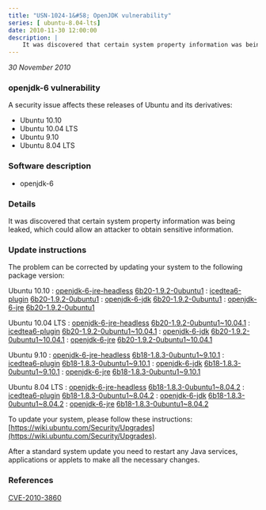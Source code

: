 ```yaml
---
title: "USN-1024-1&#58; OpenJDK vulnerability"
series: [ ubuntu-8.04-lts]
date: 2010-11-30 12:00:00
description: |
    It was discovered that certain system property information was being leaked, which could allow an attacker to obtain sensitive information. 
--- 
```

 
 

*30 November 2010*

### openjdk-6 vulnerability

A security issue affects these releases of Ubuntu and its derivatives:

* Ubuntu 10.10
* Ubuntu 10.04 LTS
* Ubuntu 9.10
* Ubuntu 8.04 LTS

### Software description

* openjdk-6 

### Details

It was discovered that certain system property information was being leaked, which could allow an attacker to obtain sensitive information. 

### Update instructions

The problem can be corrected by updating your system to the following package version:

Ubuntu 10.10
 : [openjdk-6-jre-headless](https://launchpad.net/ubuntu/+source/openjdk-6) <span> [6b20-1.9.2-0ubuntu1](https://launchpad.net/ubuntu/+source/openjdk-6/6b20-1.9.2-0ubuntu1) </span> 
 : [icedtea6-plugin](https://launchpad.net/ubuntu/+source/openjdk-6) <span> [6b20-1.9.2-0ubuntu1](https://launchpad.net/ubuntu/+source/openjdk-6/6b20-1.9.2-0ubuntu1) </span> 
 : [openjdk-6-jdk](https://launchpad.net/ubuntu/+source/openjdk-6) <span> [6b20-1.9.2-0ubuntu1](https://launchpad.net/ubuntu/+source/openjdk-6/6b20-1.9.2-0ubuntu1) </span> 
 : [openjdk-6-jre](https://launchpad.net/ubuntu/+source/openjdk-6) <span> [6b20-1.9.2-0ubuntu1](https://launchpad.net/ubuntu/+source/openjdk-6/6b20-1.9.2-0ubuntu1) </span> 

Ubuntu 10.04 LTS
 : [openjdk-6-jre-headless](https://launchpad.net/ubuntu/+source/openjdk-6) <span> [6b20-1.9.2-0ubuntu1~10.04.1](https://launchpad.net/ubuntu/+source/openjdk-6/6b20-1.9.2-0ubuntu1~10.04.1) </span> 
 : [icedtea6-plugin](https://launchpad.net/ubuntu/+source/openjdk-6) <span> [6b20-1.9.2-0ubuntu1~10.04.1](https://launchpad.net/ubuntu/+source/openjdk-6/6b20-1.9.2-0ubuntu1~10.04.1) </span> 
 : [openjdk-6-jdk](https://launchpad.net/ubuntu/+source/openjdk-6) <span> [6b20-1.9.2-0ubuntu1~10.04.1](https://launchpad.net/ubuntu/+source/openjdk-6/6b20-1.9.2-0ubuntu1~10.04.1) </span> 
 : [openjdk-6-jre](https://launchpad.net/ubuntu/+source/openjdk-6) <span> [6b20-1.9.2-0ubuntu1~10.04.1](https://launchpad.net/ubuntu/+source/openjdk-6/6b20-1.9.2-0ubuntu1~10.04.1) </span> 

Ubuntu 9.10
 : [openjdk-6-jre-headless](https://launchpad.net/ubuntu/+source/openjdk-6) <span> [6b18-1.8.3-0ubuntu1~9.10.1](https://launchpad.net/ubuntu/+source/openjdk-6/6b18-1.8.3-0ubuntu1~9.10.1) </span> 
 : [icedtea6-plugin](https://launchpad.net/ubuntu/+source/openjdk-6) <span> [6b18-1.8.3-0ubuntu1~9.10.1](https://launchpad.net/ubuntu/+source/openjdk-6/6b18-1.8.3-0ubuntu1~9.10.1) </span> 
 : [openjdk-6-jdk](https://launchpad.net/ubuntu/+source/openjdk-6) <span> [6b18-1.8.3-0ubuntu1~9.10.1](https://launchpad.net/ubuntu/+source/openjdk-6/6b18-1.8.3-0ubuntu1~9.10.1) </span> 
 : [openjdk-6-jre](https://launchpad.net/ubuntu/+source/openjdk-6) <span> [6b18-1.8.3-0ubuntu1~9.10.1](https://launchpad.net/ubuntu/+source/openjdk-6/6b18-1.8.3-0ubuntu1~9.10.1) </span> 

Ubuntu 8.04 LTS
 : [openjdk-6-jre-headless](https://launchpad.net/ubuntu/+source/openjdk-6) <span> [6b18-1.8.3-0ubuntu1~8.04.2](https://launchpad.net/ubuntu/+source/openjdk-6/6b18-1.8.3-0ubuntu1~8.04.2) </span> 
 : [icedtea6-plugin](https://launchpad.net/ubuntu/+source/openjdk-6) <span> [6b18-1.8.3-0ubuntu1~8.04.2](https://launchpad.net/ubuntu/+source/openjdk-6/6b18-1.8.3-0ubuntu1~8.04.2) </span> 
 : [openjdk-6-jdk](https://launchpad.net/ubuntu/+source/openjdk-6) <span> [6b18-1.8.3-0ubuntu1~8.04.2](https://launchpad.net/ubuntu/+source/openjdk-6/6b18-1.8.3-0ubuntu1~8.04.2) </span> 
 : [openjdk-6-jre](https://launchpad.net/ubuntu/+source/openjdk-6) <span> [6b18-1.8.3-0ubuntu1~8.04.2](https://launchpad.net/ubuntu/+source/openjdk-6/6b18-1.8.3-0ubuntu1~8.04.2) </span> 

To update your system, please follow these instructions: [https://wiki.ubuntu.com/Security/Upgrades](https://wiki.ubuntu.com/Security/Upgrades).

After a standard system update you need to restart any Java services, applications or applets to make all the necessary changes. 

### References

 
 [CVE-2010-3860](http://people.ubuntu.com/~ubuntu-security/cve/CVE-2010-3860)
 

